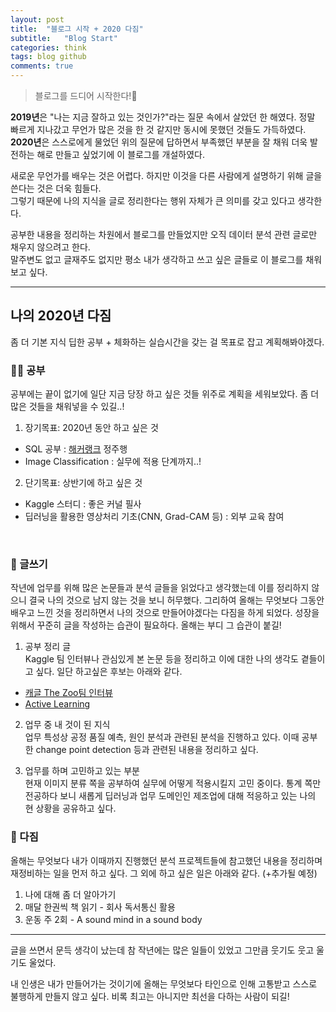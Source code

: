 ```yaml
---
layout: post
title:  "블로그 시작 + 2020 다짐"
subtitle:   "Blog Start"
categories: think
tags: blog github 
comments: true
---
```


> 블로그를 드디어 시작한다!🎉

**2019년**은 "나는 지금 잘하고 있는 것인가?"라는 질문 속에서 살았던 한 해였다. 정말 빠르게 지나갔고 무언가 많은 것을 한 것 같지만 동시에 못했던 것들도 가득하였다.  <br>
**2020년**은 스스로에게 물었던 위의 질문에 답하면서 부족했던 부분을 잘 채워 더욱 발전하는 해로 만들고 싶었기에 이 블로그를 개설하였다.   

새로운 무언가를 배우는 것은 어렵다. 하지만 이것을 다른 사람에게 설명하기 위해 글을 쓴다는 것은 더욱 힘들다.  <br>
그렇기 때문에 나의 지식을 글로 정리한다는 행위 자체가 큰 의미를 갖고 있다고 생각한다.

공부한 내용을 정리하는 차원에서 블로그를 만들었지만 오직 데이터 분석 관련 글로만 채우지 않으려고 한다. <br>
말주변도 없고 글재주도 없지만 평소 내가 생각하고 쓰고 싶은 글들로 이 블로그를 채워보고 싶다.

--------------------------------------------------------------
## 나의 2020년 다짐

좀 더 기본 지식 딥한 공부 + 체화하는 실습시간을 갖는 걸 목표로 잡고 계획해봐야겠다.

### 🖖🏻 공부
공부에는 끝이 없기에 일단 지금 당장 하고 싶은 것들 위주로 계획을 세워보았다. 좀 더 많은 것들을 채워넣을 수 있길..!

1. 장기목표: 2020년 동안 하고 싶은 것
  * SQL 공부 : [해커랭크](https://www.hackerrank.com/domains/sql) 정주행
  * Image Classification : 실무에 적용 단계까지..!
  
2. 단기목표: 상반기에 하고 싶은 것
  * Kaggle 스터디 : 좋은 커널 필사
  * 딥러닝을 활용한 영상처리 기초(CNN, Grad-CAM 등) : 외부 교육 참여
<br>

### 🔖 글쓰기
작년에 업무를 위해 많은 논문들과 분석 글들을 읽었다고 생각했는데 이를 정리하지 않으니 결국 나의 것으로 남지 않는 것을 보니 허무했다.
그리하여 올해는 무엇보다 그동안 배우고 느낀 것을 정리하면서 나의 것으로 만들어야겠다는 다짐을 하게 되었다.
성장을 위해서 꾸준히 글을 작성하는 습관이 필요하다. 올해는 부디 그 습관이 붙길!

1. 공부 정리 글 <br>
Kaggle 팀 인터뷰나 관심있게 본 논문 등을 정리하고 이에 대한 나의 생각도 곁들이고 싶다. 일단 하고싶은 후보는 아래와 같다.
  * [캐글 The Zoo팀 인터뷰](https://medium.com/kaggle-blog/from-football-newbies-to-nfl-data-champions-a-winners-interview-with-the-zoo-391793168714)
  * [Active Learning](https://towardsdatascience.com/active-learning-on-mnist-saving-on-labeling-f3971994c7ba)
  
2. 업무 중 내 것이 된 지식 <br>
업무 특성상 공정 품질 예측, 원인 분석과 관련된 분석을 진행하고 있다. 이때 공부한 change point detection 등과 관련된 내용을 정리하고 싶다.

3. 업무를 하며 고민하고 있는 부분 <br>
현재 이미지 분류 쪽을 공부하여 실무에 어떻게 적용시킬지 고민 중이다. 통계 쪽만 전공하다 보니 새롭게 딥러닝과 업무 도메인인 제조업에 대해 적응하고 있는 나의 현 상황을 공유하고 싶다.


### 👣 다짐
올해는 무엇보다 내가 이때까지 진행했던 분석 프로젝트들에 참고했던 내용을 정리하며 재정비하는 일을 먼저 하고 싶다.
그 외에 하고 싶은 일은 아래와 같다. (+추가될 예정)
1. 나에 대해 좀 더 알아가기
2. 매달 한권씩 책 읽기 - 회사 독서통신 활용
3. 운동 주 2회 - A sound mind in a sound body

--------------------------------------------------------------

글을 쓰면서 문득 생각이 났는데 참 작년에는 많은 일들이 있었고 그만큼 웃기도 웃고 울기도 울었다.

내 인생은 내가 만들어가는 것이기에 올해는 무엇보다 타인으로 인해 고통받고 스스로 불행하게 만들지 않고 싶다. 비록 최고는 아니지만 최선을 다하는 사람이 되길! 
